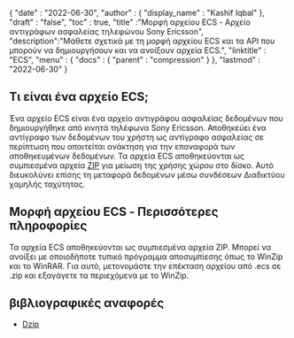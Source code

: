 {
  "date" : "2022-06-30",
  "author" : {
    "display_name" : "Kashif Iqbal"
},
  "draft" : "false",
  "toc" : true,
  "title" :"Μορφή αρχείου ECS - Αρχείο αντιγράφων ασφαλείας τηλεφώνου Sony Ericsson",
  "description":"Μάθετε σχετικά με τη μορφή αρχείου ECS και τα API που μπορούν να δημιουργήσουν και να ανοίξουν αρχεία ECS.",
  "linktitle" : "ECS",
  "menu" : {
    "docs" : {
      "parent" : "compression"
}
},
  "lastmod" : "2022-06-30"
}

## Τι είναι ένα αρχείο ECS;

Ένα αρχείο ECS είναι ένα αρχείο αντιγράφου ασφαλείας δεδομένων που δημιουργήθηκε από κινητά τηλέφωνα Sony Ericsson. Αποθηκεύει ένα αντίγραφο των δεδομένων του χρήστη ως αντίγραφο ασφαλείας σε περίπτωση που απαιτείται ανάκτηση για την επαναφορά των αποθηκευμένων δεδομένων. Τα αρχεία ECS αποθηκεύονται ως συμπιεσμένα αρχεία [ZIP](/el/compression/zip/) για μείωση της χρήσης χώρου στο δίσκο. Αυτό διευκολύνει επίσης τη μεταφορά δεδομένων μέσω συνδέσεων Διαδικτύου χαμηλής ταχύτητας.

## Μορφή αρχείου ECS - Περισσότερες πληροφορίες

Τα αρχεία ECS αποθηκεύονται ως συμπιεσμένα αρχεία ZIP. Μπορεί να ανοίξει με οποιοδήποτε τυπικό πρόγραμμα αποσυμπίεσης όπως το WinZip και το WinRAR. Για αυτό, μετονομάστε την επέκταση αρχείου από .ecs σε .zip και εξαγάγετε τα περιεχόμενα με το WinZip.

## βιβλιογραφικές αναφορές

* [Dzip](https://speeddemosarchive.com/dzip/)

